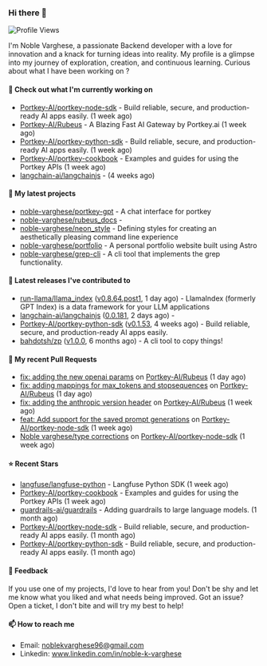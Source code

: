 ### Hi there 👋
![Profile Views](https://komarev.com/ghpvc/?username=noble-varghese&label=PROFILE+VIEWS)

I'm Noble Varghese, a passionate Backend developer with a love for innovation and a knack for turning ideas into reality. My profile is a glimpse into my journey of exploration, creation, and continuous learning. Curious about what I have been working on ?


#### 👷 Check out what I'm currently working on

- [Portkey-AI/portkey-node-sdk](https://github.com/Portkey-AI/portkey-node-sdk) - Build reliable, secure, and production-ready AI apps easily. (1 week ago)
- [Portkey-AI/Rubeus](https://github.com/Portkey-AI/Rubeus) - A Blazing Fast AI Gateway by Portkey.ai (1 week ago)
- [Portkey-AI/portkey-python-sdk](https://github.com/Portkey-AI/portkey-python-sdk) - Build reliable, secure, and production-ready AI apps easily. (1 week ago)
- [Portkey-AI/portkey-cookbook](https://github.com/Portkey-AI/portkey-cookbook) - Examples and guides for using the Portkey APIs (1 week ago)
- [langchain-ai/langchainjs](https://github.com/langchain-ai/langchainjs) -  (4 weeks ago)

#### 🌱 My latest projects

- [noble-varghese/portkey-gpt](https://github.com/noble-varghese/portkey-gpt) - A chat interface for portkey
- [noble-varghese/rubeus_docs](https://github.com/noble-varghese/rubeus_docs) - 
- [noble-varghese/neon_style](https://github.com/noble-varghese/neon_style) - Defining styles for creating an aesthetically pleasing command line experience
- [noble-varghese/portfolio](https://github.com/noble-varghese/portfolio) - A personal portfolio website built using Astro
- [noble-varghese/grep-cli](https://github.com/noble-varghese/grep-cli) - A cli tool that implements the grep functionality.

#### 🔭 Latest releases I've contributed to

- [run-llama/llama_index](https://github.com/run-llama/llama_index) ([v0.8.64.post1](https://github.com/run-llama/llama_index/releases/tag/v0.8.64.post1), 1 day ago) - LlamaIndex (formerly GPT Index) is a data framework for your LLM applications
- [langchain-ai/langchainjs](https://github.com/langchain-ai/langchainjs) ([0.0.181](https://github.com/langchain-ai/langchainjs/releases/tag/0.0.181), 2 days ago) - 
- [Portkey-AI/portkey-python-sdk](https://github.com/Portkey-AI/portkey-python-sdk) ([v0.1.53](https://github.com/Portkey-AI/portkey-python-sdk/releases/tag/v0.1.53), 4 weeks ago) - Build reliable, secure, and production-ready AI apps easily.
- [bahdotsh/zp](https://github.com/bahdotsh/zp) ([v1.0.0](https://github.com/bahdotsh/zp/releases/tag/v1.0.0), 6 months ago) - A cli tool to copy things!

#### 🔨 My recent Pull Requests

- [fix: adding the new openai params](https://github.com/Portkey-AI/Rubeus/pull/44) on [Portkey-AI/Rubeus](https://github.com/Portkey-AI/Rubeus) (1 day ago)
- [fix: adding mappings for max_tokens and stopsequences](https://github.com/Portkey-AI/Rubeus/pull/42) on [Portkey-AI/Rubeus](https://github.com/Portkey-AI/Rubeus) (1 day ago)
- [fix: adding the anthropic version header](https://github.com/Portkey-AI/Rubeus/pull/37) on [Portkey-AI/Rubeus](https://github.com/Portkey-AI/Rubeus) (1 week ago)
- [feat: Add support for the saved prompt generations](https://github.com/Portkey-AI/portkey-node-sdk/pull/10) on [Portkey-AI/portkey-node-sdk](https://github.com/Portkey-AI/portkey-node-sdk) (1 week ago)
- [Noble varghese/type corrections](https://github.com/Portkey-AI/portkey-node-sdk/pull/9) on [Portkey-AI/portkey-node-sdk](https://github.com/Portkey-AI/portkey-node-sdk) (1 week ago)


#### ⭐ Recent Stars

- [langfuse/langfuse-python](https://github.com/langfuse/langfuse-python) - Langfuse Python SDK (1 week ago)
- [Portkey-AI/portkey-cookbook](https://github.com/Portkey-AI/portkey-cookbook) - Examples and guides for using the Portkey APIs (1 week ago)
- [guardrails-ai/guardrails](https://github.com/guardrails-ai/guardrails) - Adding guardrails to large language models. (1 month ago)
- [Portkey-AI/portkey-node-sdk](https://github.com/Portkey-AI/portkey-node-sdk) - Build reliable, secure, and production-ready AI apps easily. (1 month ago)
- [Portkey-AI/portkey-python-sdk](https://github.com/Portkey-AI/portkey-python-sdk) - Build reliable, secure, and production-ready AI apps easily. (1 month ago)

#### 💬 Feedback

If you use one of my projects, I'd love to hear from you! Don't be shy and let me know what you liked and what needs being improved. Got an issue? Open a ticket, I don't bite and will try my best to help!

#### 📫 How to reach me

- Email: noblekvarghese96@gmail.com
- Linkedin: www.linkedin.com/in/noble-k-varghese
